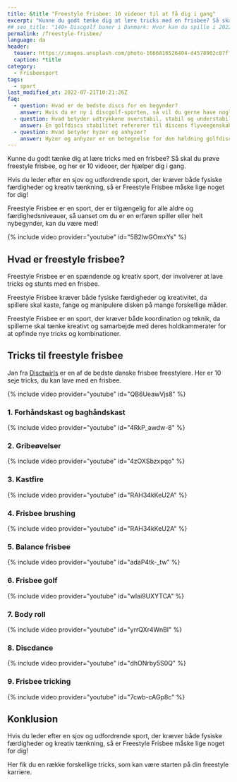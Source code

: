 ```yaml
---
title: &title "Freestyle Frisbee: 10 videoer til at få dig i gang"
excerpt: "Kunne du godt tænke dig at lære tricks med en frisbee? Så skal du prøve freestyle frisbee, og her er 10 videoer, der hjælper dig i gang."
## seo_title: "140+ Discgolf baner i Danmark: Hvor kan du spille i 2022?"
permalink: /freestyle-frisbee/
language: da
header:
  teaser: https://images.unsplash.com/photo-1666816526404-d4578902c87f?ixlib=rb-4.0.3&ixid=MnwxMjA3fDB8MHxwaG90by1wYWdlfHx8fGVufDB8fHx8&auto=format&fit=crop&h=300&w=400&q=10
  caption: *title
category:
  - Frisbeesport
tags:
  - sport
last_modified_at: 2022-07-21T10:21:26Z
faq:
  - question: Hvad er de bedste discs for en begynder?
    answer: Hvis du er ny i discgolf-sporten, så vil du gerne have nogle golfdiscs, som er lette at kaste med. Du bør vælge en relativt let disc på 165-180 gram, som er understabil (dvs. har et lavt _turn_-tal). Vi har skrevet en [guide til at vælge disc](/golfdisc-til-discgolf/).
  - question: Hvad betyder udtrykkene overstabil, stabil og understabil?
    answer: En golfdiscs stabilitet refererer til discens flyveegenskaber. Hvis du laver et højrehåndet baghåndskast med høj hastighed, så vil en understabil disc have en tendens til at dreje lidt mod højre i starten. En stabil disc vil flyve mere lige ud. En overstabil disc vil trække mod venstre i starten både ved høj og lav udgangshastighed. Det har særligt betydning for discens svæveegenskaber, da de fleste discs vil fade lidt mod venstre til sidst.
  - question: Hvad betyder hyzer og anhyzer?
    answer: Hyzer og anhyzer er en betegnelse for den hældning golfdiscen har, når du kaster den. I et _hyzer_ højrehåndet baghåndskast vender den venstre kant af frisbeen nedad. Det gør, at frisbeen vil dreje endnu mere mod venstre til sidst i kastet. I et _anhyzer_ kast vender den venstre kant opad, hvilket vil få frisbeen til at gå mod højre i starten af kastet.
---
```


Kunne du godt tænke dig at lære tricks med en frisbee? Så skal du prøve freestyle frisbee, og her er 10 videoer, der hjælper dig i gang.

Hvis du leder efter en sjov og udfordrende sport, der kræver både fysiske færdigheder og kreativ tænkning, så er Freestyle Frisbee måske lige noget for dig!

Freestyle Frisbee er en sport, der er tilgængelig for alle aldre og færdighedsniveauer, så uanset om du er en erfaren spiller eller helt nybegynder, kan du være med!

{% include video provider="youtube" id="5B2lwGOmxYs" %}

## Hvad er freestyle frisbee?

Freestyle Frisbee er en spændende og kreativ sport, der involverer at lave tricks og stunts med en frisbee.

Freestyle Frisbee kræver både fysiske færdigheder og kreativitet, da spillere skal kaste, fange og manipulere disken på mange forskellige måder.

Freestyle Frisbee er en sport, der kræver både koordination og teknik, da spillerne skal tænke kreativt og samarbejde med deres holdkammerater for at opfinde nye tricks og kombinationer.

## Tricks til freestyle frisbee

Jan fra [Disctwirls](https://www.youtube.com/user/disctwirls) er en af de bedste danske frisbee freestylere. Her er 10 seje tricks, du kan lave med en frisbee.

{% include video provider="youtube" id="QB6UeawVjs8" %}

### 1. Forhåndskast og baghåndskast

{% include video provider="youtube" id="4RkP_awdw-8" %}

### 2. Gribeøvelser

{% include video provider="youtube" id="4zOXSbzxpqo" %}

### 3. Kastfire

{% include video provider="youtube" id="RAH34kKeU2A" %}

### 4. Frisbee brushing

{% include video provider="youtube" id="RAH34kKeU2A" %}

### 5. Balance frisbee

{% include video provider="youtube" id="adaP4tk-_tw" %}

### 6. Frisbee golf

{% include video provider="youtube" id="wIai9UXYTCA" %}

### 7. Body roll

{% include video provider="youtube" id="yrrQXr4WnBI" %}

### 8. Discdance

{% include video provider="youtube" id="dhONrby5S0Q" %}

### 9. Frisbee tricking

{% include video provider="youtube" id="7cwb-cAGp8c" %}

## Konklusion

Hvis du leder efter en sjov og udfordrende sport, der kræver både fysiske færdigheder og kreativ tænkning, så er Freestyle Frisbee måske lige noget for dig!

Her fik du en række forskellige tricks, som kan være starten på din freestyle karriere.